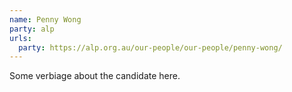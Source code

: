 ```yaml
---
name: Penny Wong
party: alp
urls:
  party: https://alp.org.au/our-people/our-people/penny-wong/
---
```

Some verbiage about the candidate here.

